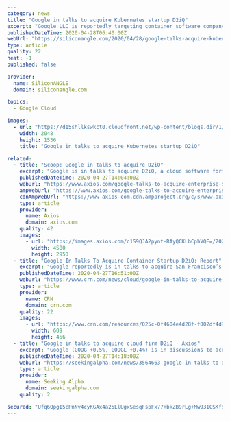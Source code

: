 ```yaml
---
category: news
title: "Google in talks to acquire Kubernetes startup D2iQ"
excerpt: "Google LLC is reportedly targeting container software company D2iQ Inc. as a potential acquisition. D2iQ, formerly known as Mesosphere Inc., sells a platform and management tools for cloud-native applications built atop of Kubernetes,"
publishedDateTime: 2020-04-28T06:40:00Z
webUrl: "https://siliconangle.com/2020/04/28/google-talks-acquire-kubernetes-startup-d2iq/"
type: article
quality: 22
heat: -1
published: false

provider:
  name: SiliconANGLE
  domain: siliconangle.com

topics:
  - Google Cloud

images:
  - url: "https://d15shllkswkct0.cloudfront.net/wp-content/blogs.dir/1/files/2020/04/3766865469_f279df394b_k.jpg"
    width: 2048
    height: 1536
    title: "Google in talks to acquire Kubernetes startup D2iQ"

related:
  - title: "Scoop: Google in talks to acquire D2iQ"
    excerpt: "Google is in talks to acquire D2iQ, a cloud software formerly known as Mesosphere, Axios has learned from a source close to the situation. Pricing: Expectations are that D2iQ would be valued north of the $250 million that D2iQ has raised from venture capitalists,"
    publishedDateTime: 2020-04-27T14:04:00Z
    webUrl: "https://www.axios.com/google-talks-to-acquire-enterprise-software-startup-d2iq-mesosphere-a0d428bf-2382-4ec6-8941-9e580e36086e.html"
    ampWebUrl: "https://www.axios.com/google-talks-to-acquire-enterprise-software-startup-d2iq-mesosphere-a0d428bf-2382-4ec6-8941-9e580e36086e.html"
    cdnAmpWebUrl: "https://www-axios-com.cdn.ampproject.org/c/s/www.axios.com/google-talks-to-acquire-enterprise-software-startup-d2iq-mesosphere-a0d428bf-2382-4ec6-8941-9e580e36086e.html"
    type: article
    provider:
      name: Axios
      domain: axios.com
    quality: 42
    images:
      - url: "https://images.axios.com/c1S9QJA2pynt-RAyQCKLbCphVQE=/2020/04/27/1587971556861.jpg"
        width: 4500
        height: 2950
  - title: "Google In Talks To Acquire Container Startup D2iQ: Report"
    excerpt: "Google reportedly is in talks to acquire San Francisco’s D2iQ, an enterprise-grade cloud platform provider formerly known as Mesosphere until it pivoted to focus on Kubernetes last year"
    publishedDateTime: 2020-04-27T16:51:00Z
    webUrl: "https://www.crn.com/news/cloud/google-in-talks-to-acquire-container-startup-d2iq-report"
    type: article
    provider:
      name: CRN
      domain: crn.com
    quality: 22
    images:
      - url: "https://www.crn.com/resources/025c-0f4604e4d28f-f002df4d965f-1000/google-cloud-next-intro_002_.jpg"
        width: 609
        height: 456
  - title: "Google in talks to acquire cloud firm D2iQ - Axios"
    excerpt: "Google (GOOG +0.5%, GOOGL +0.4%) is in discussions to acquire D2iQ (the cloud start-up formerly known as Mesosphere), Axios reports. Such a deal would be for more than the $250M raised from VCs, but"
    publishedDateTime: 2020-04-27T14:18:00Z
    webUrl: "https://seekingalpha.com/news/3564663-google-in-talks-to-acquire-cloud-firm-d2iq-axios"
    type: article
    provider:
      name: Seeking Alpha
      domain: seekingalpha.com
    quality: 2

secured: "Ufq6QpgI5cPnNv4cyKGAx4a25LlUgxSesqFspFx77+bkZB9rLg+Mw931CSKfSdjyCgvWrJXkGCa41NyfJWp2XGxdjpR/0nvb1brb6D1u7naAK0BEp6MtaRrsljgPqygaFHSr4s3nsvGEuvvv/qqQDyiWo8dve2BB/GcQnKgBAB6FTuOpY4zoOCzqio9ajQo7RvpurCp64FAvuuutk/6UahMzHHvaQgWd/jSHTrBCB0NFEcabd/vAGxfJvX0H4XzbCkE+X1X23izsWNUtxl++lT1P7EarFg8IRVE+bahQBnAMkkJznNqJYl24tm6e+x9WmAQ8oYK3b5bEQvuDoBNbtNTIde18xSsct7O6OUbX7dcigm/1O/+7hUlK3WQAbbrKAHl64eLKY1LNGPpVW5J5We4nVgAHZX2QSmk2IaSLqCJgNyYB3DX070FFefPq3JzMCnaK/9dysHxra5srAHdpG4P3i/HKlE2Qlblavbv6cdM=;9VW5uKYp6IVQfACIyTTuPQ=="
---
```


